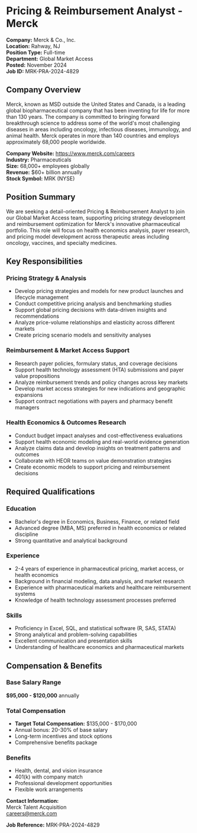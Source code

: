 # Pricing & Reimbursement Analyst - Merck

**Company:** Merck & Co., Inc.  
**Location:** Rahway, NJ  
**Position Type:** Full-time  
**Department:** Global Market Access  
**Posted:** November 2024  
**Job ID:** MRK-PRA-2024-4829  

## Company Overview

Merck, known as MSD outside the United States and Canada, is a leading global biopharmaceutical company that has been inventing for life for more than 130 years. The company is committed to bringing forward breakthrough science to address some of the world's most challenging diseases in areas including oncology, infectious diseases, immunology, and animal health. Merck operates in more than 140 countries and employs approximately 68,000 people worldwide.

**Company Website:** https://www.merck.com/careers  
**Industry:** Pharmaceuticals  
**Size:** 68,000+ employees globally  
**Revenue:** $60+ billion annually  
**Stock Symbol:** MRK (NYSE)  

## Position Summary

We are seeking a detail-oriented Pricing & Reimbursement Analyst to join our Global Market Access team, supporting pricing strategy development and reimbursement optimization for Merck's innovative pharmaceutical portfolio. This role will focus on health economics analysis, payer research, and pricing model development across therapeutic areas including oncology, vaccines, and specialty medicines.

## Key Responsibilities

### Pricing Strategy & Analysis
- Develop pricing strategies and models for new product launches and lifecycle management
- Conduct competitive pricing analysis and benchmarking studies
- Support global pricing decisions with data-driven insights and recommendations
- Analyze price-volume relationships and elasticity across different markets
- Create pricing scenario models and sensitivity analyses

### Reimbursement & Market Access Support
- Research payer policies, formulary status, and coverage decisions
- Support health technology assessment (HTA) submissions and payer value propositions
- Analyze reimbursement trends and policy changes across key markets
- Develop market access strategies for new indications and geographic expansions
- Support contract negotiations with payers and pharmacy benefit managers

### Health Economics & Outcomes Research
- Conduct budget impact analyses and cost-effectiveness evaluations
- Support health economic modeling and real-world evidence generation
- Analyze claims data and develop insights on treatment patterns and outcomes
- Collaborate with HEOR teams on value demonstration strategies
- Create economic models to support pricing and reimbursement decisions

## Required Qualifications

### Education
- Bachelor's degree in Economics, Business, Finance, or related field
- Advanced degree (MBA, MS) preferred in health economics or related discipline
- Strong quantitative and analytical background

### Experience
- 2-4 years of experience in pharmaceutical pricing, market access, or health economics
- Background in financial modeling, data analysis, and market research
- Experience with pharmaceutical markets and healthcare reimbursement systems
- Knowledge of health technology assessment processes preferred

### Skills
- Proficiency in Excel, SQL, and statistical software (R, SAS, STATA)
- Strong analytical and problem-solving capabilities
- Excellent communication and presentation skills
- Understanding of healthcare economics and pharmaceutical markets

## Compensation & Benefits

### Base Salary Range
**$95,000 - $120,000** annually

### Total Compensation
- **Target Total Compensation:** $135,000 - $170,000
- Annual bonus: 20-30% of base salary
- Long-term incentives and stock options
- Comprehensive benefits package

### Benefits
- Health, dental, and vision insurance
- 401(k) with company match
- Professional development opportunities
- Flexible work arrangements

**Contact Information:**  
Merck Talent Acquisition  
careers@merck.com  

**Job Reference:** MRK-PRA-2024-4829
